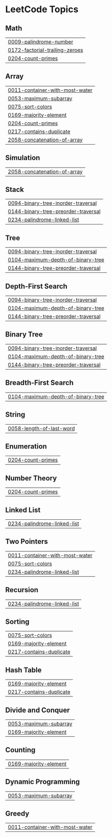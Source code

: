 

<!---LeetCode Topics Start-->
# LeetCode Topics
## Math
|  |
| ------- |
| [0009-palindrome-number](https://github.com/anudeep00-7/Leet_Code/tree/master/0009-palindrome-number) |
| [0172-factorial-trailing-zeroes](https://github.com/anudeep00-7/Leet_Code/tree/master/0172-factorial-trailing-zeroes) |
| [0204-count-primes](https://github.com/anudeep00-7/Leet_Code/tree/master/0204-count-primes) |
## Array
|  |
| ------- |
| [0011-container-with-most-water](https://github.com/anudeep00-7/Leet_Code/tree/master/0011-container-with-most-water) |
| [0053-maximum-subarray](https://github.com/anudeep00-7/Leet_Code/tree/master/0053-maximum-subarray) |
| [0075-sort-colors](https://github.com/anudeep00-7/Leet_Code/tree/master/0075-sort-colors) |
| [0169-majority-element](https://github.com/anudeep00-7/Leet_Code/tree/master/0169-majority-element) |
| [0204-count-primes](https://github.com/anudeep00-7/Leet_Code/tree/master/0204-count-primes) |
| [0217-contains-duplicate](https://github.com/anudeep00-7/Leet_Code/tree/master/0217-contains-duplicate) |
| [2058-concatenation-of-array](https://github.com/anudeep00-7/Leet_Code/tree/master/2058-concatenation-of-array) |
## Simulation
|  |
| ------- |
| [2058-concatenation-of-array](https://github.com/anudeep00-7/Leet_Code/tree/master/2058-concatenation-of-array) |
## Stack
|  |
| ------- |
| [0094-binary-tree-inorder-traversal](https://github.com/anudeep00-7/Leet_Code/tree/master/0094-binary-tree-inorder-traversal) |
| [0144-binary-tree-preorder-traversal](https://github.com/anudeep00-7/Leet_Code/tree/master/0144-binary-tree-preorder-traversal) |
| [0234-palindrome-linked-list](https://github.com/anudeep00-7/Leet_Code/tree/master/0234-palindrome-linked-list) |
## Tree
|  |
| ------- |
| [0094-binary-tree-inorder-traversal](https://github.com/anudeep00-7/Leet_Code/tree/master/0094-binary-tree-inorder-traversal) |
| [0104-maximum-depth-of-binary-tree](https://github.com/anudeep00-7/Leet_Code/tree/master/0104-maximum-depth-of-binary-tree) |
| [0144-binary-tree-preorder-traversal](https://github.com/anudeep00-7/Leet_Code/tree/master/0144-binary-tree-preorder-traversal) |
## Depth-First Search
|  |
| ------- |
| [0094-binary-tree-inorder-traversal](https://github.com/anudeep00-7/Leet_Code/tree/master/0094-binary-tree-inorder-traversal) |
| [0104-maximum-depth-of-binary-tree](https://github.com/anudeep00-7/Leet_Code/tree/master/0104-maximum-depth-of-binary-tree) |
| [0144-binary-tree-preorder-traversal](https://github.com/anudeep00-7/Leet_Code/tree/master/0144-binary-tree-preorder-traversal) |
## Binary Tree
|  |
| ------- |
| [0094-binary-tree-inorder-traversal](https://github.com/anudeep00-7/Leet_Code/tree/master/0094-binary-tree-inorder-traversal) |
| [0104-maximum-depth-of-binary-tree](https://github.com/anudeep00-7/Leet_Code/tree/master/0104-maximum-depth-of-binary-tree) |
| [0144-binary-tree-preorder-traversal](https://github.com/anudeep00-7/Leet_Code/tree/master/0144-binary-tree-preorder-traversal) |
## Breadth-First Search
|  |
| ------- |
| [0104-maximum-depth-of-binary-tree](https://github.com/anudeep00-7/Leet_Code/tree/master/0104-maximum-depth-of-binary-tree) |
## String
|  |
| ------- |
| [0058-length-of-last-word](https://github.com/anudeep00-7/Leet_Code/tree/master/0058-length-of-last-word) |
## Enumeration
|  |
| ------- |
| [0204-count-primes](https://github.com/anudeep00-7/Leet_Code/tree/master/0204-count-primes) |
## Number Theory
|  |
| ------- |
| [0204-count-primes](https://github.com/anudeep00-7/Leet_Code/tree/master/0204-count-primes) |
## Linked List
|  |
| ------- |
| [0234-palindrome-linked-list](https://github.com/anudeep00-7/Leet_Code/tree/master/0234-palindrome-linked-list) |
## Two Pointers
|  |
| ------- |
| [0011-container-with-most-water](https://github.com/anudeep00-7/Leet_Code/tree/master/0011-container-with-most-water) |
| [0075-sort-colors](https://github.com/anudeep00-7/Leet_Code/tree/master/0075-sort-colors) |
| [0234-palindrome-linked-list](https://github.com/anudeep00-7/Leet_Code/tree/master/0234-palindrome-linked-list) |
## Recursion
|  |
| ------- |
| [0234-palindrome-linked-list](https://github.com/anudeep00-7/Leet_Code/tree/master/0234-palindrome-linked-list) |
## Sorting
|  |
| ------- |
| [0075-sort-colors](https://github.com/anudeep00-7/Leet_Code/tree/master/0075-sort-colors) |
| [0169-majority-element](https://github.com/anudeep00-7/Leet_Code/tree/master/0169-majority-element) |
| [0217-contains-duplicate](https://github.com/anudeep00-7/Leet_Code/tree/master/0217-contains-duplicate) |
## Hash Table
|  |
| ------- |
| [0169-majority-element](https://github.com/anudeep00-7/Leet_Code/tree/master/0169-majority-element) |
| [0217-contains-duplicate](https://github.com/anudeep00-7/Leet_Code/tree/master/0217-contains-duplicate) |
## Divide and Conquer
|  |
| ------- |
| [0053-maximum-subarray](https://github.com/anudeep00-7/Leet_Code/tree/master/0053-maximum-subarray) |
| [0169-majority-element](https://github.com/anudeep00-7/Leet_Code/tree/master/0169-majority-element) |
## Counting
|  |
| ------- |
| [0169-majority-element](https://github.com/anudeep00-7/Leet_Code/tree/master/0169-majority-element) |
## Dynamic Programming
|  |
| ------- |
| [0053-maximum-subarray](https://github.com/anudeep00-7/Leet_Code/tree/master/0053-maximum-subarray) |
## Greedy
|  |
| ------- |
| [0011-container-with-most-water](https://github.com/anudeep00-7/Leet_Code/tree/master/0011-container-with-most-water) |
<!---LeetCode Topics End-->